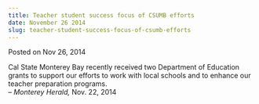 ```yaml
---
title: Teacher student success focus of CSUMB efforts
date: November 26 2014
slug: teacher-student-success-focus-of-csumb-efforts
---
```


 



<span class="date">Posted on Nov 26, 2014    </span>
<p>Cal State Monterey Bay recently received two Department of
Education grants to support our efforts to work with local schools
and to enhance our teacher preparation programs.<br>
&#x2013; <em>Monterey Herald,</em>&#xA0;Nov. 22, 2014</br></p>





```
